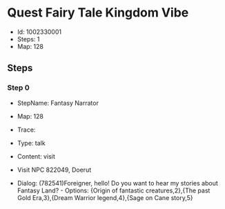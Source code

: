 # Quest Fairy Tale Kingdom Vibe

- Id: 1002330001
- Steps: 1
- Map: 128

## Steps

### Step 0
- StepName:  Fantasy Narrator
- Map:  128
- Trace:  
- Type:  talk
- Content:  visit
- Visit NPC 822049, Doerut

- Dialog: (782541)Foreigner, hello! Do you want to hear my stories about Fantasy Land? - Options: {Origin of fantastic creatures,2},{The past Gold Era,3},{Dream Warrior legend,4},{Sage on Cane story,5}



